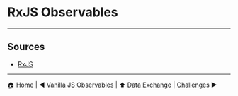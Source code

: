 # RxJS Observables

---

## Sources

- [RxJS](https://rxjs.dev/)

---

:house: [Home](../README.md) | :arrow_backward: [Vanilla JS Observables](./observables-vanilla-js.md) |
:arrow_up: [Data Exchange](./README.md) | [Challenges](./challenges.md) :arrow_forward:
